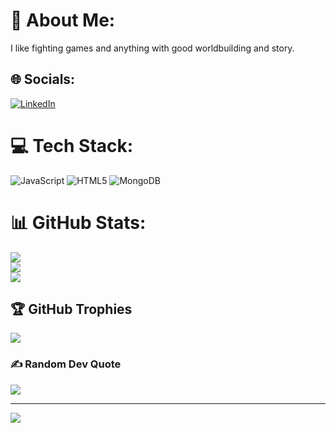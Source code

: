 # 💫 About Me:
I like fighting games and anything with good worldbuilding and story.


## 🌐 Socials:
[![LinkedIn](https://img.shields.io/badge/LinkedIn-%230077B5.svg?logo=linkedin&logoColor=white)](https://linkedin.com/in/marshallgrubb) 

# 💻 Tech Stack:
![JavaScript](https://img.shields.io/badge/javascript-%23323330.svg?style=for-the-badge&logo=javascript&logoColor=%23F7DF1E) ![HTML5](https://img.shields.io/badge/html5-%23E34F26.svg?style=for-the-badge&logo=html5&logoColor=white) ![MongoDB](https://img.shields.io/badge/MongoDB-%234ea94b.svg?style=for-the-badge&logo=mongodb&logoColor=white)
# 📊 GitHub Stats:
![](https://github-readme-stats.vercel.app/api?username=Evernight27&theme=radical&hide_border=false&include_all_commits=false&count_private=false)<br/>
![](https://github-readme-streak-stats.herokuapp.com/?user=Evernight27&theme=radical&hide_border=false)<br/>
![](https://github-readme-stats.vercel.app/api/top-langs/?username=Evernight27&theme=radical&hide_border=false&include_all_commits=false&count_private=false&layout=compact)

## 🏆 GitHub Trophies
![](https://github-profile-trophy.vercel.app/?username=Evernight27&theme=radical&no-frame=false&no-bg=true&margin-w=4)

### ✍️ Random Dev Quote
![](https://quotes-github-readme.vercel.app/api?type=horizontal&theme=radical)

---
[![](https://visitcount.itsvg.in/api?id=Evernight27&icon=0&color=0)](https://visitcount.itsvg.in)

<!-- Proudly created with GPRM ( https://gprm.itsvg.in ) -->
